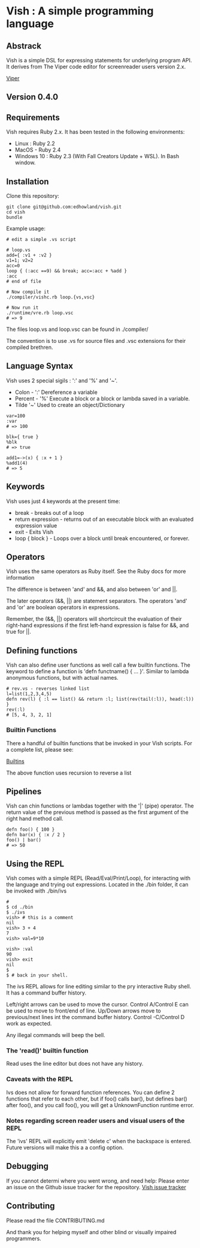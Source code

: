 # Vish : A simple programming language

## Abstrack

Vish is a simple DSL for expressing  statements for underlying
program API. It derives from  The Viper code editor for screenreader users version 2.x.

[Viper](https://github.com/edhowland/viper)

## Version 0.4.0

## Requirements

Vish requires Ruby 2.x.
It has been tested in the following environments:

- Linux : Ruby 2.2
- MacOS - Ruby 2.4
- Windows 10 : Ruby 2.3 (With Fall Creators Update + WSL). In Bash window.

## Installation

Clone this repository:

```
git clone git@github.com:edhowland/vish.git
cd vish
bundle
```

Example usage:

```
# edit a simple .vs script

# loop.vs
add={ :v1 + :v2 }
v1=1; v2=2
acc=0
loop { (:acc ==9) && break; acc=:acc + %add }
:acc
# end of file

# Now compile it
./compiler/vishc.rb loop.{vs,vsc}

# Now run it
./runtime/vre.rb loop.vsc
# => 9
```


The files loop.vs and loop.vsc can be found in ./compiler/

The convention is to use .vs for source files and .vsc extensions for their
compiled brethren.

## Language Syntax

Vish uses 2 special sigils : ':' and '%' and '~'.

- Colon - ':'  Dereference a variable
- Percent - '%' Execute a block or a block or lambda saved in a variable.
- Tilde '~' Used to create an object/Dictionary
```
var=100
:var
# => 100

blk={ true }
%blk
# => true

add1=->(x) { :x + 1 }
%add1(4)
# => 5
```

## Keywords

Vish uses just 4 keywords at the present time:

- break - breaks out of a loop
- return expression - returns out of an executable block with an evaluated expression value
- exit - Exits Vish
- loop { block } - Loops over a block until break encountered, or forever.

## Operators

Vish uses the same operators as Ruby itself. See the Ruby docs for more information

The difference is between 'and' and &&, and also between 'or' and ||.

The later operators (&&, ||) are statement separators.
The operators 'and' and 'or' are boolean operators in expressions.

Remember, the (&&, ||) operators will shortcircuit the evaluation
of their right-hand expressions if the first left-hand
expression is false for &&, and true for ||.

## Defining functions

Vish can also define user functions as well call a few builtin functions.
The keyword to define a function is 'defn functname() { ... }'.
Similar to lambda anonymous functions, but with actual names.

```
# rev.vs - reverses linked list
l=list(1,2,3,4,5)
defn rev(l) { :l == list() && return :l; list(rev(tail(:l)), head(:l)) }
rev(:l)
# [5, 4, 3, 2, 1]
```

### Builtin Functions

There a handful of builtin functions that be invoked
in your Vish scripts. For a complete list, please see:

[Builtins](Builtins.md)

The above function uses recursion  to reverse a list

## Pipelines

Vish can chin functions or lambdas together with the '|' (pipe) operator.
The return value of the previous method is passed as the first argument of the
right hand method call.


```
defn foo() { 100 }
defn bar(x) { :x / 2 }
foo() | bar()
# => 50
```
## Using the REPL

Vish comes with a simple REPL (Read/Eval/Print/Loop), for interacting
with the language and trying out expressions.
Located in the ./bin folder, it can be invoked with ./bin/ivs

```
#
$ cd ./bin
$ ./ivs
vish> # this is a comment
nil
vish> 3 + 4
7
vish> val=9*10

vish> :val
90
vish> exit
nil
$
$ # back in your shell.
```

The ivs REPL allows for line editing similar to the pry interactive Ruby shell.
It has  a command buffer history.

Left/right arrows can be used to move the cursor.
Control A/Control E can be used to move to front/end of line.
Up/Down arrows move to previous/next lines int the command buffer history.
Control -C/Control D work as expected.

Any illegal commands will beep the bell.



### The 'read()' builtin function

Read uses the
line editor but does not have any history.


### Caveats with the REPL

Ivs does not allow for forward function references. You can define 2 functions
that refer to each other, but if foo() calls bar(), but 
defines bar() after foo(), and you call foo(),
you will get a UnknownFunction runtime error.

### Notes regarding screen reader users and visual users of the REPL

The 'ivs' REPL will explicitly emit 'delete c' when the backspace is
entered. Future versions will make this a a config option.

## Debugging

If you cannot determi where you went wrong, and need help: Please
enter an issue on the Github issue tracker for the repository.
[Vish issue tracker](https://github.com/edhowland/vish/issues)

## Contributing

Please read the file 
CONTRIBUTING.md

And thank you for helping myself and other blind or visually impaired programmers.

